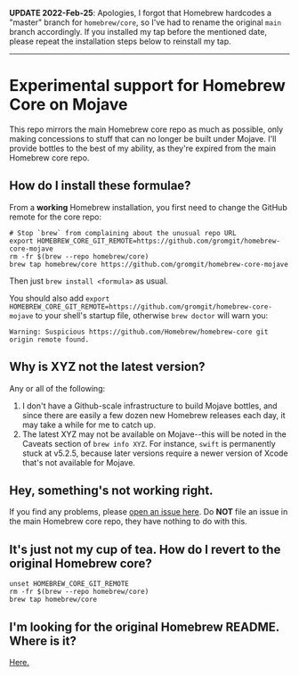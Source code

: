 **UPDATE 2022-Feb-25**: Apologies, I forgot that Homebrew hardcodes a "master" branch for `homebrew/core`, so I've had to rename the original `main` branch accordingly. If you installed my tap before the mentioned date, please repeat the installation steps below to reinstall my tap.

---

# Experimental support for Homebrew Core on Mojave

This repo mirrors the main Homebrew core repo as much as possible, only making concessions to stuff that can no longer be built under Mojave. I'll provide bottles to the best of my ability, as they're expired from the main Homebrew core repo.

## How do I install these formulae?

From a **working** Homebrew installation, you first need to change the GitHub remote for the core repo:
```
# Stop `brew` from complaining about the unusual repo URL
export HOMEBREW_CORE_GIT_REMOTE=https://github.com/gromgit/homebrew-core-mojave
rm -fr $(brew --repo homebrew/core)
brew tap homebrew/core https://github.com/gromgit/homebrew-core-mojave
```
Then just `brew install <formula>` as usual.

You should also add `export HOMEBREW_CORE_GIT_REMOTE=https://github.com/gromgit/homebrew-core-mojave` to your shell's startup file, otherwise `brew doctor` will warn you:
```
Warning: Suspicious https://github.com/Homebrew/homebrew-core git origin remote found.
```

## Why is XYZ not the latest version?

Any or all of the following:

1. I don't have a Github-scale infrastructure to build Mojave bottles, and since there are easily a few dozen new Homebrew releases each day, it may take a while for me to catch up.
2. The latest XYZ may not be available on Mojave--this will be noted in the Caveats section of `brew info XYZ`. For instance, `swift` is permanently stuck at v5.2.5, because later versions require a newer version of Xcode that's not available for Mojave.

## Hey, something's not working right.

If you find any problems, please [open an issue here](https://github.com/gromgit/homebrew-core-mojave/issues/new/choose). Do **NOT** file an issue in the main Homebrew core repo, they have nothing to do with this.

## It's just not my cup of tea. How do I revert to the original Homebrew core?

```
unset HOMEBREW_CORE_GIT_REMOTE
rm -fr $(brew --repo homebrew/core)
brew tap homebrew/core
```

## I'm looking for the original Homebrew README. Where is it?

[Here.](https://github.com/Homebrew/homebrew-core/blob/master/README.md)
